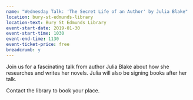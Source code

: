 ```yaml
---
name: "Wednesday Talk: 'The Secret Life of an Author' by Julia Blake"
location: bury-st-edmunds-library
location-text: Bury St Edmunds Library
event-start-date: 2019-01-30
event-start-time: 1030
event-end-time: 1130
event-ticket-price: free
breadcrumb: y
---
```


Join us for a fascinating talk from author Julia Blake about how she researches and writes her novels. Julia will also be signing books after her talk.

Contact the library to book your place.
